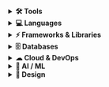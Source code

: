 <details>
  <summary><b>🛠 Tools</b></summary>
  <p>
    <img alt="Git" src="https://img.shields.io/badge/-Git-informational?style=for-the-badge&logo=git&logoColor=white&color=F05032" />
    <img alt="Jetbrains" src="https://img.shields.io/badge/-Jetbrains-informational?style=for-the-badge&logo=jetbrains&logoColor=white&color=000000" />
    <img alt="Wireguard" src="https://img.shields.io/badge/-Wireguard-informational?style=for-the-badge&logo=wireguard&logoColor=white&color=88171A" />
  </p>
</details>

<details>
  <summary><b>💻 Languages</b></summary>
  <p>
    <img alt="Golang" src="https://img.shields.io/badge/-Golang-informational?style=for-the-badge&logo=go&logoColor=white&color=00ADD8" />
    <img alt="Java" src="https://img.shields.io/badge/-Java-informational?style=for-the-badge&logo=openjdk&logoColor=black&color=FFFFFF" />
    <img alt="Kotlin" src="https://img.shields.io/badge/-Kotlin-informational?style=for-the-badge&logo=kotlin&logoColor=white&color=7F52FF" />
    <img alt="Python" src="https://img.shields.io/badge/-Python-informational?style=for-the-badge&logo=python&logoColor=white&color=3776AB" />
    <img alt="C" src="https://img.shields.io/badge/-C-informational?style=for-the-badge&logo=c&logoColor=white&color=A8B9CC" />
    <img alt="C++" src="https://img.shields.io/badge/-C++-informational?style=for-the-badge&logo=cplusplus&logoColor=white&color=00599C" />
    <img alt="HTML" src="https://img.shields.io/badge/-HTML-informational?style=for-the-badge&logo=html5&logoColor=white&color=E34F26" />
    <img alt="CSS" src="https://img.shields.io/badge/-CSS-informational?style=for-the-badge&logo=css3&logoColor=white&color=1572B6" />
    <img alt="JavaScript" src="https://img.shields.io/badge/-JavaScript-informational?style=for-the-badge&logo=javascript&logoColor=black&color=F7DF1E" />
    <img alt="TypeScript" src="https://img.shields.io/badge/-TypeScript-informational?style=for-the-badge&logo=typescript&logoColor=white&color=3178C6" />
  </p>
</details>

<details>
  <summary><b>⚡ Frameworks & Libraries</b></summary>
  <p>
    <img alt="Node.js" src="https://img.shields.io/badge/-Node.js-informational?style=for-the-badge&logo=node.js&logoColor=white&color=339933" />
    <img alt="Express" src="https://img.shields.io/badge/-Express-informational?style=for-the-badge&logo=express&logoColor=white&color=000000" />
    <img alt="React" src="https://img.shields.io/badge/-React-informational?style=for-the-badge&logo=react&logoColor=61DAFB&color=20232A" />
    <img alt="Next.js" src="https://img.shields.io/badge/-Next.js-informational?style=for-the-badge&logo=next.js&logoColor=white&color=000000" />
    <img alt="Tailwind CSS" src="https://img.shields.io/badge/-Tailwind_CSS-informational?style=for-the-badge&logo=tailwindcss&logoColor=white&color=06B6D4" />
    <img alt="Spring Boot" src="https://img.shields.io/badge/-Spring_Boot-informational?style=for-the-badge&logo=springboot&logoColor=white&color=6DB33F" />
  </p>
</details>

<details>
  <summary><b>🗄 Databases</b></summary>
  <p>
    <img alt="PostgreSQL" src="https://img.shields.io/badge/-PostgreSQL-informational?style=for-the-badge&logo=postgresql&logoColor=white&color=4169E1" />
    <img alt="SQLite" src="https://img.shields.io/badge/-SQLite-informational?style=for-the-badge&logo=sqlite&logoColor=white&color=003B57" />
    <img alt="MongoDB" src="https://img.shields.io/badge/-MongoDB-informational?style=for-the-badge&logo=mongodb&logoColor=white&color=47A248" />
    <img alt="Redis" src="https://img.shields.io/badge/-Redis-informational?style=for-the-badge&logo=redis&logoColor=white&color=DC382D" />
    <img alt="Firebase" src="https://img.shields.io/badge/-Firebase-informational?style=for-the-badge&logo=firebase&logoColor=white&color=FFCA28" />
  </p>
</details>

<details>
  <summary><b>☁ Cloud & DevOps</b></summary>
  <p>
    <img alt="AWS" src="https://img.shields.io/badge/-AWS-informational?style=for-the-badge&logo=amazonaws&logoColor=white&color=232F3E" />
    <img alt="Google Cloud" src="https://img.shields.io/badge/-Google_Cloud-informational?style=for-the-badge&logo=googlecloud&logoColor=white&color=4285F4" />
    <img alt="Azure" src="https://img.shields.io/badge/-Azure-informational?style=for-the-badge&logo=microsoftazure&logoColor=white&color=0078D4" />
    <img alt="Docker" src="https://img.shields.io/badge/-Docker-informational?style=for-the-badge&logo=docker&logoColor=white&color=2496ED" />
    <img alt="Kubernetes" src="https://img.shields.io/badge/-Kubernetes-informational?style=for-the-badge&logo=kubernetes&logoColor=white&color=326CE5" />
    <img alt="GitHub Actions" src="https://img.shields.io/badge/-GitHub_Actions-informational?style=for-the-badge&logo=githubactions&logoColor=white&color=2088FF" />
    <img alt="Jenkins" src="https://img.shields.io/badge/-Jenkins-informational?style=for-the-badge&logo=jenkins&logoColor=white&color=D24939" />
  </p>
</details>

<details>
  <summary><b>🤖 AI / ML</b></summary>
  <p>
    <img alt="AI" src="https://img.shields.io/badge/-AI-informational?style=for-the-badge&logo=openai&logoColor=white&color=412991" />
    <img alt="TensorFlow" src="https://img.shields.io/badge/-TensorFlow-informational?style=for-the-badge&logo=tensorflow&logoColor=white&color=FF6F00" />
    <img alt="PyTorch" src="https://img.shields.io/badge/-PyTorch-informational?style=for-the-badge&logo=pytorch&logoColor=white&color=EE4C2C" />
    <img alt="HuggingFace" src="https://img.shields.io/badge/-HuggingFace-informational?style=for-the-badge&logo=huggingface&logoColor=black&color=FFD21E" />
  </p>
</details>

<details>
  <summary><b>🎨 Design</b></summary>
  <p>
    <img alt="Figma" src="https://img.shields.io/badge/-Figma-informational?style=for-the-badge&logo=figma&logoColor=white&color=F24E1E" />
  </p>
</details>
